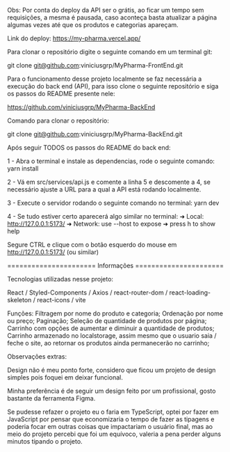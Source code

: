 Obs: Por conta do deploy da API ser o grátis, ao ficar um tempo sem requisições, a mesma é pausada, caso aconteça basta atualizar a página algumas vezes até que os produtos e categorias apareçam.

Link do deploy:
https://my-pharma.vercel.app/

Para clonar o repositório digite o seguinte comando em um terminal git:

git clone git@github.com:viniciusgrp/MyPharma-FrontEnd.git

Para o funcionamento desse projeto localmente se faz necessária a execução do back end (API), para isso clone o seguinte repositório e siga os passos do README presente nele:

https://github.com/viniciusgrp/MyPharma-BackEnd

Comando para clonar o repositório:

git clone git@github.com:viniciusgrp/MyPharma-BackEnd.git

Após seguir TODOS os passos do README do back end:

1 - Abra o terminal e instale as dependencias, rode o seguinte comando:
yarn install

2 - Vá em src/services/api.js e comente a linha 5 e descomente a 4, se necessário ajuste a URL para a qual a API está rodando localmente.

3 - Execute o servidor rodando o seguinte comando no terminal:
yarn dev

4 - Se tudo estiver certo aparecerá algo similar no terminal:
➜ Local: http://127.0.0.1:5173/
➜ Network: use --host to expose
➜ press h to show help

Segure CTRL e clique com o botão esquerdo do mouse em http://127.0.0.1:5173/ (ou similar)

====================== Informações ======================

Tecnologias utilizadas nesse projeto:

React / Styled-Components / Axios / react-router-dom / react-loading-skeleton / react-icons / vite

Funções:
Filtragem por nome do produto e categoria;
Ordenação por nome ou preço;
Paginação;
Seleção de quantidade de produtos por página;
Carrinho com opções de aumentar e diminuir a quantidade de produtos;
Carrinho armazenado no localstorage, assim mesmo que o usuario saia / feche o site, ao retornar os produtos ainda permanecerão no carrinho;

Observações extras:

Design não é meu ponto forte, considero que ficou um projeto de design simples pois foquei em deixar funcional.

Minha preferência é de seguir um design feito por um profissional, gosto bastante da ferramenta Figma.

Se pudesse refazer o projeto eu o faria em TypeScript, optei por fazer em JavaScript por pensar que economizaria o tempo de fazer as tipagens e poderia focar em outras coisas que impactariam o usuário final, mas ao meio do projeto percebi que foi um equívoco, valeria a pena perder alguns minutos tipando o projeto.
